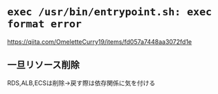 # `exec /usr/bin/entrypoint.sh: exec format error`

https://qiita.com/OmeletteCurry19/items/fd057a7448aa3072fd1e

## 一旦リソース削除

RDS,ALB,ECSは削除→戻す際は依存関係に気を付ける
